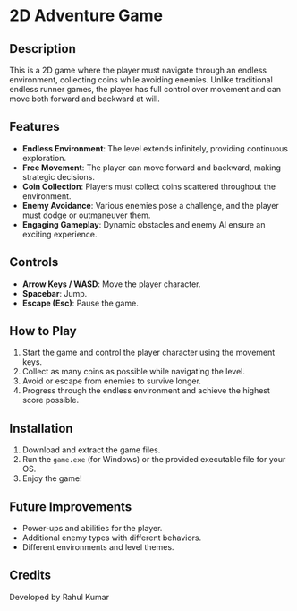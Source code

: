 # 2D Adventure Game

## Description
This is a 2D game where the player must navigate through an endless environment, collecting coins while avoiding enemies. Unlike traditional endless runner games, the player has full control over movement and can move both forward and backward at will.

## Features
- **Endless Environment**: The level extends infinitely, providing continuous exploration.
- **Free Movement**: The player can move forward and backward, making strategic decisions.
- **Coin Collection**: Players must collect coins scattered throughout the environment.
- **Enemy Avoidance**: Various enemies pose a challenge, and the player must dodge or outmaneuver them.
- **Engaging Gameplay**: Dynamic obstacles and enemy AI ensure an exciting experience.

## Controls
- **Arrow Keys / WASD**: Move the player character.
- **Spacebar**: Jump.
- **Escape (Esc)**: Pause the game.

## How to Play
1. Start the game and control the player character using the movement keys.
2. Collect as many coins as possible while navigating the level.
3. Avoid or escape from enemies to survive longer.
4. Progress through the endless environment and achieve the highest score possible.

## Installation
1. Download and extract the game files.
2. Run the `game.exe` (for Windows) or the provided executable file for your OS.
3. Enjoy the game!

## Future Improvements
- Power-ups and abilities for the player.
- Additional enemy types with different behaviors.
- Different environments and level themes.

## Credits
Developed by Rahul Kumar
